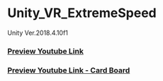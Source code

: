 # Unity_VR_ExtremeSpeed
 
Unity Ver.2018.4.10f1

### [Preview Youtube Link](https://youtu.be/IZNl5Z_vPls)
### [Preview Youtube Link - Card Board](https://youtu.be/a5I4PuA3vM4)

